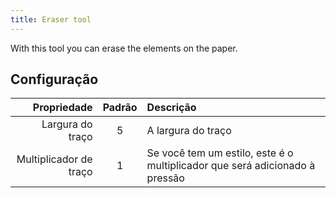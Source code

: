 ```yaml
---
title: Eraser tool
---
```


With this tool you can erase the elements on the paper.

## Configuração

|            Propriedade | Padrão | Descrição                                                                   |
| ---------------------: | :----: | :-------------------------------------------------------------------------- |
|       Largura do traço |    5   | A largura do traço                                                          |
| Multiplicador de traço |    1   | Se você tem um estilo, este é o multiplicador que será adicionado à pressão |
